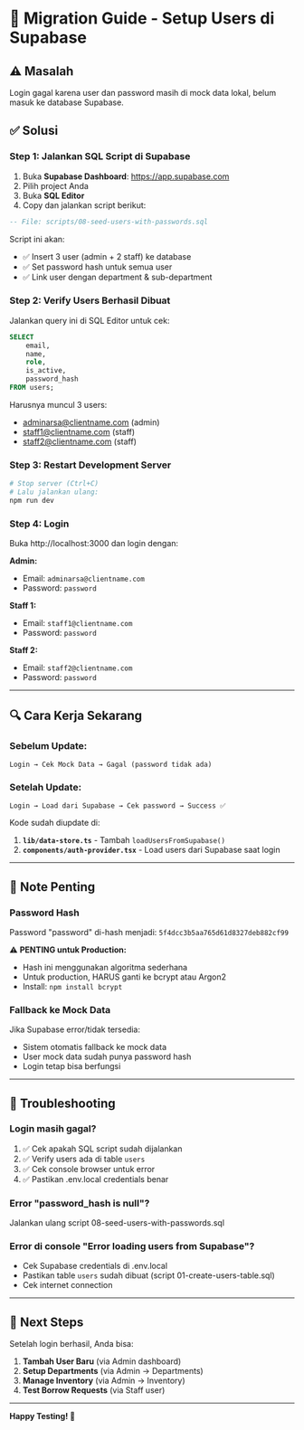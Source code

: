 # 🔄 Migration Guide - Setup Users di Supabase

## ⚠️ Masalah

Login gagal karena user dan password masih di mock data lokal, belum masuk ke database Supabase.

## ✅ Solusi

### Step 1: Jalankan SQL Script di Supabase

1. Buka **Supabase Dashboard**: https://app.supabase.com
2. Pilih project Anda
3. Buka **SQL Editor**
4. Copy dan jalankan script berikut:

```sql
-- File: scripts/08-seed-users-with-passwords.sql
```

Script ini akan:

-   ✅ Insert 3 user (admin + 2 staff) ke database
-   ✅ Set password hash untuk semua user
-   ✅ Link user dengan department & sub-department

### Step 2: Verify Users Berhasil Dibuat

Jalankan query ini di SQL Editor untuk cek:

```sql
SELECT
    email,
    name,
    role,
    is_active,
    password_hash
FROM users;
```

Harusnya muncul 3 users:

-   adminarsa@clientname.com (admin)
-   staff1@clientname.com (staff)
-   staff2@clientname.com (staff)

### Step 3: Restart Development Server

```bash
# Stop server (Ctrl+C)
# Lalu jalankan ulang:
npm run dev
```

### Step 4: Login

Buka http://localhost:3000 dan login dengan:

**Admin:**

-   Email: `adminarsa@clientname.com`
-   Password: `password`

**Staff 1:**

-   Email: `staff1@clientname.com`
-   Password: `password`

**Staff 2:**

-   Email: `staff2@clientname.com`
-   Password: `password`

---

## 🔍 Cara Kerja Sekarang

### Sebelum Update:

```
Login → Cek Mock Data → Gagal (password tidak ada)
```

### Setelah Update:

```
Login → Load dari Supabase → Cek password → Success ✅
```

Kode sudah diupdate di:

1. **`lib/data-store.ts`** - Tambah `loadUsersFromSupabase()`
2. **`components/auth-provider.tsx`** - Load users dari Supabase saat login

---

## 📝 Note Penting

### Password Hash

Password "password" di-hash menjadi: `5f4dcc3b5aa765d61d8327deb882cf99`

⚠️ **PENTING untuk Production:**

-   Hash ini menggunakan algoritma sederhana
-   Untuk production, HARUS ganti ke bcrypt atau Argon2
-   Install: `npm install bcrypt`

### Fallback ke Mock Data

Jika Supabase error/tidak tersedia:

-   Sistem otomatis fallback ke mock data
-   User mock data sudah punya password hash
-   Login tetap bisa berfungsi

---

## 🐛 Troubleshooting

### Login masih gagal?

1. ✅ Cek apakah SQL script sudah dijalankan
2. ✅ Verify users ada di table `users`
3. ✅ Cek console browser untuk error
4. ✅ Pastikan .env.local credentials benar

### Error "password_hash is null"?

Jalankan ulang script 08-seed-users-with-passwords.sql

### Error di console "Error loading users from Supabase"?

-   Cek Supabase credentials di .env.local
-   Pastikan table `users` sudah dibuat (script 01-create-users-table.sql)
-   Cek internet connection

---

## 🚀 Next Steps

Setelah login berhasil, Anda bisa:

1. **Tambah User Baru** (via Admin dashboard)
2. **Setup Departments** (via Admin → Departments)
3. **Manage Inventory** (via Admin → Inventory)
4. **Test Borrow Requests** (via Staff user)

---

**Happy Testing! 🎉**
